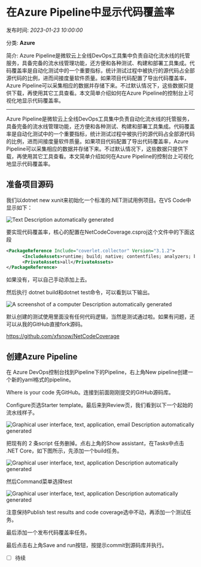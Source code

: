 # 在Azure Pipeline中显示代码覆盖率

发布时间: *2023-01-23 10:00:00*

分类: __Azure__

简介: Azure Pipeline是微软云上全线DevOps工具集中负责自动化流水线的托管服务，具备完备的流水线管理功能，还方便和各种测试、构建和部署工具集成。代码覆盖率是自动化测试中的一个重要指标，统计测试过程中被执行的源代码占全部源代码的比例，进而间接度量软件质量。如果项目代码配置了导出代码覆盖率，Azure Pipeline可以采集相应的数据并存储下来。不过默认情况下，这些数据只提供下载，再使用其它工具查看。本文简单介绍如何在Azure Pipeline的控制台上可视化地显示代码覆盖率。

------------------------------------

Azure Pipeline是微软云上全线DevOps工具集中负责自动化流水线的托管服务，具备完备的流水线管理功能，还方便和各种测试、构建和部署工具集成。代码覆盖率是自动化测试中的一个重要指标，统计测试过程中被执行的源代码占全部源代码的比例，进而间接度量软件质量。如果项目代码配置了导出代码覆盖率，Azure Pipeline可以采集相应的数据并存储下来。不过默认情况下，这些数据只提供下载，再使用其它工具查看。本文简单介绍如何在Azure Pipeline的控制台上可视化地显示代码覆盖率。

## 准备项目源码

我们以dotnet new xunit来初始化一个标准的.NET测试用例项目。在VS Code中显示如下：

![Text Description automatically
generated](../assets/img/20230123_Azure_DevOps_Coverage_01.png)

要实现代码覆盖率，核心的配置在NetCodeCoverage.csproj这个文件中的下面这段

```xml
<PackageReference Include="coverlet.collector" Version="3.1.2">
      <IncludeAssets>runtime; build; native; contentfiles; analyzers; buildtransitive</IncludeAssets>
      <PrivateAssets>all</PrivateAssets>
</PackageReference>
```

如果没有，可以自己手动添加上去。

然后执行 dotnet build和dotnet test命令，可以看到以下输出。

![A screenshot of a computer Description automatically
generated](../assets/img/20230123_Azure_DevOps_Coverage_02.png)

默认创建的测试使用里面没有任何代码逻辑，当然是测试通过啦。如果有问题，还可以从我的GitHub直接fork源码。

<https://github.com/xfsnow/NetCodeCoverage>

## 创建Azure Pipeline

在 Azure DevOps控制台找到Pipeline下的Pipeline，右上角New pipeline创建一个新的yaml格式的pipeline。

Where is your code 先GitHub。连接到前面刚刚提交的GitHub源码库。

Configure页选Starter template。最后来到Review页，我们看到以下一个起始的流水线样子。

![Graphical user interface, text, application, email Description
automatically generated](../assets/img/20230123_Azure_DevOps_Coverage_03.png)

把现有的 2 条script 任务删掉。点右上角的Show assistant，在Tasks中点击 .NET Core，如下图所示，先添加一个build任务。

![Graphical user interface, text, application Description automatically
generated](../assets/img/20230123_Azure_DevOps_Coverage_04.png)

然后Command菜单选择test

![Graphical user interface, text, application Description automatically
generated](../assets/img/20230123_Azure_DevOps_Coverage_05.png)

注意保持Publish test results and code coverage选中不动，再添加一个测试任务。

最后添加一个发布代码覆盖率任务。

最后点击右上角Save and run按钮，按提示commit到源码库并执行。

- [ ] 待续